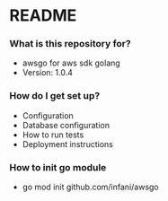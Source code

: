 # README #

### What is this repository for? ###

* awsgo for aws sdk golang
* Version: 1.0.4

### How do I get set up? ###

* Configuration
* Database configuration
* How to run tests
* Deployment instructions

### How to init go module

* go mod init github.com/infani/awsgo
